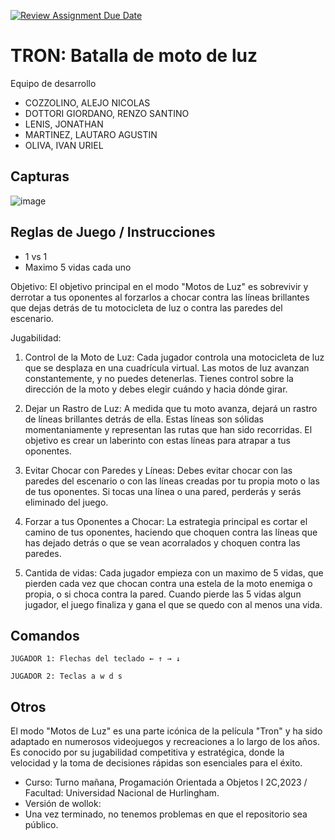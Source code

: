[![Review Assignment Due Date](https://classroom.github.com/assets/deadline-readme-button-24ddc0f5d75046c5622901739e7c5dd533143b0c8e959d652212380cedb1ea36.svg)](https://classroom.github.com/a/hUnPAC5R)
# TRON: Batalla de moto de luz

Equipo de desarrollo

- COZZOLINO, ALEJO NICOLAS
- DOTTORI GIORDANO, RENZO SANTINO
- LENIS, JONATHAN
- MARTINEZ, LAUTARO AGUSTIN
- OLIVA, IVAN URIEL


## Capturas

![image](https://github.com/obj1-unahur-2023s2/TPGameIntegrador-fila-3/assets/141639493/678d6f76-367a-461b-aa50-9b3235afa650)


## Reglas de Juego / Instrucciones
 
- 1 vs 1
- Maximo 5 vidas cada uno
  
Objetivo:
El objetivo principal en el modo "Motos de Luz" es sobrevivir y derrotar a tus oponentes al forzarlos a chocar contra las líneas brillantes que dejas detrás de tu motocicleta de luz o contra las paredes del escenario.

Jugabilidad:

1.   Control de la Moto de Luz: Cada jugador controla una motocicleta de luz que se desplaza en una cuadrícula virtual. Las motos de luz avanzan constantemente, y no puedes detenerlas. Tienes control sobre la dirección de la moto y debes elegir cuándo y hacia dónde girar.

2.    Dejar un Rastro de Luz: A medida que tu moto avanza, dejará un rastro de líneas brillantes detrás de ella. Estas líneas son sólidas momentaniamente y representan las rutas que han sido recorridas. El objetivo es crear un laberinto con estas líneas para atrapar a tus oponentes.

3.    Evitar Chocar con Paredes y Líneas: Debes evitar chocar con las paredes del escenario o con las líneas creadas por tu propia moto o las de tus oponentes. Si tocas una línea o una pared, perderás y serás eliminado del juego.

4.    Forzar a tus Oponentes a Chocar: La estrategia principal es cortar el camino de tus oponentes, haciendo que choquen contra las líneas que has dejado detrás o que se vean acorralados y choquen contra las paredes. 

5.    Cantida de vidas: Cada jugador empieza con un maximo de 5 vidas, que pierden cada vez que chocan contra una estela de la moto enemiga o propia, o si choca contra la pared. Cuando pierde las 5 vidas algun jugador, el juego finaliza y gana el que se quedo con al menos una vida.


## Comandos
    JUGADOR 1: Flechas del teclado ← ↑ → ↓ 

    JUGADOR 2: Teclas a w d s

## Otros
El modo "Motos de Luz" es una parte icónica de la película "Tron" y ha sido adaptado en numerosos videojuegos y recreaciones a lo largo de los años. Es conocido por su jugabilidad competitiva y estratégica, donde la velocidad y la toma de decisiones rápidas son esenciales para el éxito.

- Curso: Turno mañana, Progamación Orientada a Objetos I 2C,2023 / Facultad: Universidad Nacional de Hurlingham.
- Versión de wollok:
- Una vez terminado, no tenemos problemas en que el repositorio sea público.
